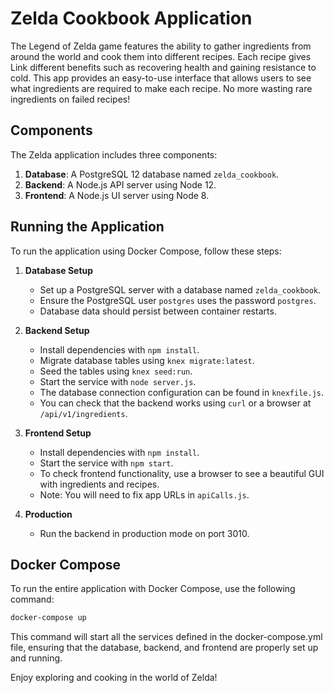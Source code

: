 # Zelda Cookbook Application

The Legend of Zelda game features the ability to gather ingredients from around the world and cook them into different recipes. Each recipe gives Link different benefits such as recovering health and gaining resistance to cold. This app provides an easy-to-use interface that allows users to see what ingredients are required to make each recipe. No more wasting rare ingredients on failed recipes!

## Components

The Zelda application includes three components:
1. **Database**: A PostgreSQL 12 database named `zelda_cookbook`.
2. **Backend**: A Node.js API server using Node 12.
3. **Frontend**: A Node.js UI server using Node 8.

## Running the Application

To run the application using Docker Compose, follow these steps:

1. **Database Setup**
    - Set up a PostgreSQL server with a database named `zelda_cookbook`.
    - Ensure the PostgreSQL user `postgres` uses the password `postgres`.
    - Database data should persist between container restarts.

2. **Backend Setup**
    - Install dependencies with `npm install`.
    - Migrate database tables using `knex migrate:latest`.
    - Seed the tables using `knex seed:run`.
    - Start the service with `node server.js`.
    - The database connection configuration can be found in `knexfile.js`.
    - You can check that the backend works using `curl` or a browser at `/api/v1/ingredients`.

3. **Frontend Setup**
    - Install dependencies with `npm install`.
    - Start the service with `npm start`.
    - To check frontend functionality, use a browser to see a beautiful GUI with ingredients and recipes.
    - Note: You will need to fix app URLs in `apiCalls.js`.

4. **Production**
    - Run the backend in production mode on port 3010.

## Docker Compose

To run the entire application with Docker Compose, use the following command:

```bash
docker-compose up
```

This command will start all the services defined in the docker-compose.yml file, ensuring that the database, backend, and frontend are properly set up and running.

Enjoy exploring and cooking in the world of Zelda!